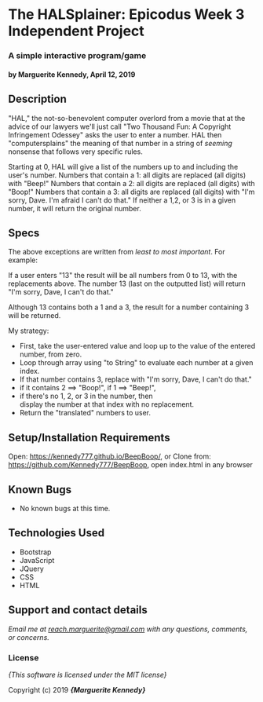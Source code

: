 
# The HALSplainer: Epicodus Week 3 Independent Project

### A simple interactive program/game
#### by Marguerite Kennedy, April 12, 2019

## Description

"HAL," the not-so-benevolent computer overlord from a movie that at the advice of our lawyers we'll just call "Two Thousand Fun: A Copyright Infringement Odessey" asks the user to enter a number. HAL then "computersplains" the meaning of that number in a string of *seeming* nonsense that follows very specific rules. 

Starting at 0, HAL will give a list of the numbers up to and including the user's number. 
Numbers that contain a 1: all digits are replaced (all digits) with "Beep!"
Numbers that contain a 2: all digits are replaced (all digits) with "Boop!"
Numbers that contain a 3: all digits are replaced (all digits) with "I'm sorry, Dave. I'm afraid I can't do that."
If neither a 1,2, or 3 is in a given number, it will return the original number. 


## Specs

The above exceptions are written from *least to most important*. For example:

If a user enters "13" the result will be all numbers from 0 to 13, with the replacements above. The number 13 (last on the outputted list) will return "I'm sorry, Dave, I can't do that." 

Although 13 contains both a 1 and a 3, the result for a number containing 3 will be returned. 

My strategy:

- First, take the user-entered value and loop up to the value of the entered number, from zero. 
- Loop through array using "to String" to evaluate each number at a given index. 
- If that number contains 3, replace with "I'm sorry,  Dave, I can't do that."
- if it contains 2 ==> "Boop!", 
  if 1 ==> "Beep!",
- if there's no 1, 2, or 3 in the number, then     
  display the number at that index with no replacement.
- Return the "translated" numbers to user. 


## Setup/Installation Requirements

Open: https://kennedy777.github.io/BeepBoop/, or 
Clone from: https://github.com/Kennedy777/BeepBoop, open index.html in any browser

## Known Bugs
* No known bugs at this time.  

## Technologies Used
  * Bootstrap
  * JavaScript
  * JQuery
  * CSS
  * HTML

## Support and contact details

_Email me at reach.marguerite@gmail.com with any questions, comments, or concerns._

### License

*{This software is licensed under the MIT license}*

Copyright (c) 2019 **_{Marguerite Kennedy}_**

###
